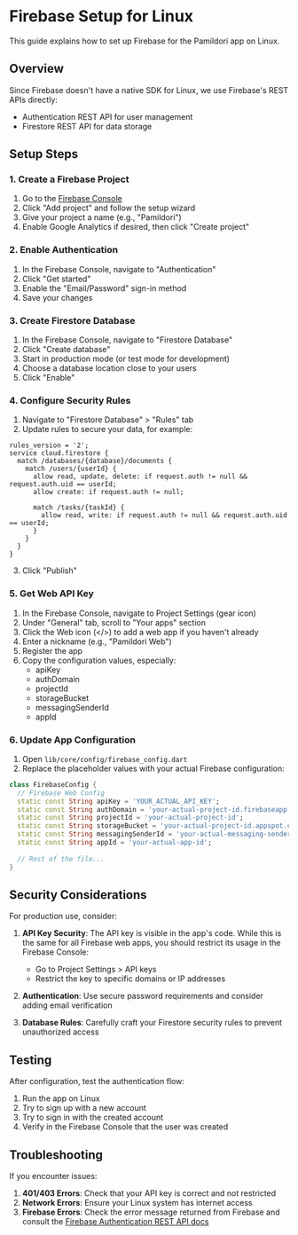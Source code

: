 # Firebase Setup for Linux

This guide explains how to set up Firebase for the Pamildori app on Linux.

## Overview

Since Firebase doesn't have a native SDK for Linux, we use Firebase's REST APIs directly:
- Authentication REST API for user management
- Firestore REST API for data storage

## Setup Steps

### 1. Create a Firebase Project

1. Go to the [Firebase Console](https://console.firebase.google.com/)
2. Click "Add project" and follow the setup wizard
3. Give your project a name (e.g., "Pamildori")
4. Enable Google Analytics if desired, then click "Create project"

### 2. Enable Authentication

1. In the Firebase Console, navigate to "Authentication"
2. Click "Get started"
3. Enable the "Email/Password" sign-in method
4. Save your changes

### 3. Create Firestore Database

1. In the Firebase Console, navigate to "Firestore Database"
2. Click "Create database"
3. Start in production mode (or test mode for development)
4. Choose a database location close to your users
5. Click "Enable"

### 4. Configure Security Rules

1. Navigate to "Firestore Database" > "Rules" tab
2. Update rules to secure your data, for example:

```
rules_version = '2';
service cloud.firestore {
  match /databases/{database}/documents {
    match /users/{userId} {
      allow read, update, delete: if request.auth != null && request.auth.uid == userId;
      allow create: if request.auth != null;
      
      match /tasks/{taskId} {
        allow read, write: if request.auth != null && request.auth.uid == userId;
      }
    }
  }
}
```

3. Click "Publish"

### 5. Get Web API Key

1. In the Firebase Console, navigate to Project Settings (gear icon)
2. Under "General" tab, scroll to "Your apps" section
3. Click the Web icon (</>) to add a web app if you haven't already
4. Enter a nickname (e.g., "Pamildori Web")
5. Register the app
6. Copy the configuration values, especially:
   - apiKey
   - authDomain
   - projectId
   - storageBucket
   - messagingSenderId
   - appId

### 6. Update App Configuration

1. Open `lib/core/config/firebase_config.dart`
2. Replace the placeholder values with your actual Firebase configuration:

```dart
class FirebaseConfig {
  // Firebase Web Config
  static const String apiKey = 'YOUR_ACTUAL_API_KEY';
  static const String authDomain = 'your-actual-project-id.firebaseapp.com';
  static const String projectId = 'your-actual-project-id';
  static const String storageBucket = 'your-actual-project-id.appspot.com';
  static const String messagingSenderId = 'your-actual-messaging-sender-id';
  static const String appId = 'your-actual-app-id';
  
  // Rest of the file...
}
```

## Security Considerations

For production use, consider:

1. **API Key Security**: The API key is visible in the app's code. While this is the same for all Firebase web apps, you should restrict its usage in the Firebase Console:
   - Go to Project Settings > API keys
   - Restrict the key to specific domains or IP addresses

2. **Authentication**: Use secure password requirements and consider adding email verification

3. **Database Rules**: Carefully craft your Firestore security rules to prevent unauthorized access

## Testing

After configuration, test the authentication flow:

1. Run the app on Linux
2. Try to sign up with a new account
3. Try to sign in with the created account
4. Verify in the Firebase Console that the user was created

## Troubleshooting

If you encounter issues:

1. **401/403 Errors**: Check that your API key is correct and not restricted
2. **Network Errors**: Ensure your Linux system has internet access
3. **Firebase Errors**: Check the error message returned from Firebase and consult the [Firebase Authentication REST API docs](https://firebase.google.com/docs/reference/rest/auth) 
